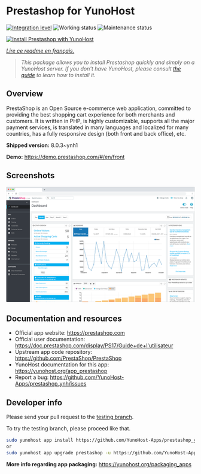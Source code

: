 <!--
N.B.: This README was automatically generated by https://github.com/YunoHost/apps/tree/master/tools/README-generator
It shall NOT be edited by hand.
-->

# Prestashop for YunoHost

[![Integration level](https://dash.yunohost.org/integration/prestashop.svg)](https://dash.yunohost.org/appci/app/prestashop) ![Working status](https://ci-apps.yunohost.org/ci/badges/prestashop.status.svg) ![Maintenance status](https://ci-apps.yunohost.org/ci/badges/prestashop.maintain.svg)

[![Install Prestashop with YunoHost](https://install-app.yunohost.org/install-with-yunohost.svg)](https://install-app.yunohost.org/?app=prestashop)

*[Lire ce readme en français.](./README_fr.md)*

> *This package allows you to install Prestashop quickly and simply on a YunoHost server.
If you don't have YunoHost, please consult [the guide](https://yunohost.org/#/install) to learn how to install it.*

## Overview

PrestaShop is an Open Source e-commerce web application, committed to providing the best shopping cart experience for both merchants and customers. It is written in PHP, is highly customizable, supports all the major payment services, is translated in many languages and localized for many countries, has a fully responsive design (both front and back office), etc.

**Shipped version:** 8.0.3~ynh1

**Demo:** https://demo.prestashop.com/#/en/front

## Screenshots

![Screenshot of Prestashop](./doc/screenshots/screenshot.png)

## Documentation and resources

* Official app website: <https://prestashop.com>
* Official user documentation: <https://doc.prestashop.com/display/PS17/Guide+de+l'utilisateur>
* Upstream app code repository: <https://github.com/PrestaShop/PrestaShop>
* YunoHost documentation for this app: <https://yunohost.org/app_prestashop>
* Report a bug: <https://github.com/YunoHost-Apps/prestashop_ynh/issues>

## Developer info

Please send your pull request to the [testing branch](https://github.com/YunoHost-Apps/prestashop_ynh/tree/testing).

To try the testing branch, please proceed like that.

``` bash
sudo yunohost app install https://github.com/YunoHost-Apps/prestashop_ynh/tree/testing --debug
or
sudo yunohost app upgrade prestashop -u https://github.com/YunoHost-Apps/prestashop_ynh/tree/testing --debug
```

**More info regarding app packaging:** <https://yunohost.org/packaging_apps>
